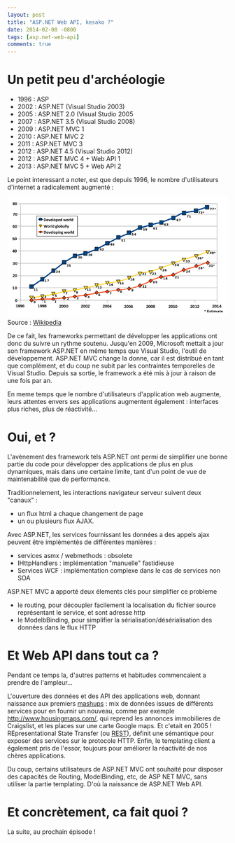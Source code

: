 ```yaml
---
layout: post
title: "ASP.NET Web API, kesako ?"
date: 2014-02-08 -0800
tags: [asp.net-web-api]
comments: true
---
```


# Un petit peu d'archéologie

- 1996 : ASP
- 2002 : ASP.NET (Visual Studio 2003)
- 2005 : ASP.NET 2.0 (Visual Studio 2005
- 2007 : ASP.NET 3.5 (Visual Studio 2008)
- 2009 : ASP.NET MVC 1
- 2010 : ASP.NET MVC 2
- 2011 : ASP.NET MVC 3
- 2012 : ASP.NET 4.5 (Visual Studio 2012)
- 2012 : ASP.NET MVC 4 + Web API 1
- 2013 : ASP.NET MVC 5 + Web API 2

Le point interessant a noter, est que depuis 1996, le nombre d'utilisateurs d'internet a radicalement augmenté :

![Croissance des utilisateurs d'internet, par 100 habitants](/img/2014-02-08-webapi-kesako.png) 
Source : [Wikipedia](http://en.wikipedia.org/wiki/Internet#Users)

De ce fait, les frameworks permettant de développer les applications ont donc du suivre un rythme soutenu. Jusqu'en 2009, Microsoft mettait a jour son framework ASP.NET en même temps que Visual Studio, l'outil de développement. 
ASP.NET MVC change la donne, car il est distribué en tant que complément, et du coup ne subit par les contraintes temporelles de Visual Studio. Depuis sa sortie, le framework a été mis à jour à raison de une fois par an.

En meme temps que le nombre d'utilisateurs d'application web augmente, leurs attentes envers ses applications augmentent également : interfaces plus riches, plus de réactivité...

# Oui, et ?

L'avènement des framework tels ASP.NET ont permi de simplifier une bonne partie du code pour développer des applications de plus en plus dynamiques, mais dans une certaine limite, tant d'un point de vue de maintenabilité que de performance.

Traditionnelement, les interactions navigateur serveur suivent deux "canaux" :

- un flux html a chaque changement de page
- un ou plusieurs flux AJAX.

Avec ASP.NET, les services fournissant les données a des appels ajax peuvent être implémentés de différentes manières :

- services asmx / webmethods : obsolete
- IHttpHandlers : implémentation "manuelle" fastidieuse
- Services WCF : implémentation complexe dans le cas de services non SOA

ASP.NET MVC a apporté deux élements clés pour simplifier ce probleme

- le routing, pour découpler facilement la localisation du fichier source représentant le service, et sont adresse http
- le ModelbBinding, pour simplifier la sérialisation/désérialisation des données dans le flux HTTP

# Et Web API dans tout ca ?

Pendant ce temps la, d'autres patterns et habitudes commencaient a prendre de l'ampleur...

L'ouverture des données et des API des applications web, donnant naissance aux premiers [mashups](http://en.wikipedia.org/wiki/Mashup_%26web_application_hybrid%27) : mix de données issues de différents services pour en fournir un nouveau, comme par exemple http://www.housingmaps.com/, qui reprend les annonces immobilieres de Craigslist, et les places sur une carte Google maps. Et c'etait en 2005 ! 
REpresentational State Transfer (ou [REST](http://en.wikipedia.org/wiki/Representational_state_transfer)), définit une sémantique pour exposer des services sur le protocole HTTP.
Enfin, le templating client a également pris de l'essor, toujours pour améliorer la réactivité de nos chères applications.

Du coup, certains utilisateurs de ASP.NET MVC ont souhaité pour disposer des capacités de Routing, ModelBinding, etc, de ASP NET MVC, sans utiliser la partie templating. D'où la naissance de ASP.NET Web API.

# Et concrètement, ca fait quoi ?

La suite, au prochain épisode !